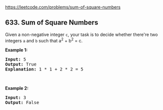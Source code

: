 https://leetcode.com/problems/sum-of-square-numbers

## 633. Sum of Square Numbers

<div><p>Given a non-negative integer <code>c</code>, your task is to decide whether there're two integers <code>a</code> and <code>b</code> such that a<sup>2</sup> + b<sup>2</sup> = c.</p>
<p><b>Example 1:</b></p>
<pre><b>Input:</b> 5
<b>Output:</b> True
<b>Explanation:</b> 1 * 1 + 2 * 2 = 5
</pre>
<p> </p>
<p><b>Example 2:</b></p>
<pre><b>Input:</b> 3
<b>Output:</b> False
</pre>
<p> </p>
</div>
